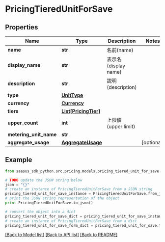 # PricingTieredUnitForSave


## Properties
Name | Type | Description | Notes
------------ | ------------- | ------------- | -------------
**name** | **str** | 名前(name) | 
**display_name** | **str** | 表示名(display name) | 
**description** | **str** | 説明(description) | 
**type** | [**UnitType**](UnitType.md) |  | 
**currency** | [**Currency**](Currency.md) |  | 
**tiers** | [**List[PricingTier]**](PricingTier.md) |  | 
**upper_count** | **int** | 上限値(upper limit) | 
**metering_unit_name** | **str** |  | 
**aggregate_usage** | [**AggregateUsage**](AggregateUsage.md) |  | [optional] 

## Example

```python
from saasus_sdk_python.src.pricing.models.pricing_tiered_unit_for_save import PricingTieredUnitForSave

# TODO update the JSON string below
json = "{}"
# create an instance of PricingTieredUnitForSave from a JSON string
pricing_tiered_unit_for_save_instance = PricingTieredUnitForSave.from_json(json)
# print the JSON string representation of the object
print PricingTieredUnitForSave.to_json()

# convert the object into a dict
pricing_tiered_unit_for_save_dict = pricing_tiered_unit_for_save_instance.to_dict()
# create an instance of PricingTieredUnitForSave from a dict
pricing_tiered_unit_for_save_form_dict = pricing_tiered_unit_for_save.from_dict(pricing_tiered_unit_for_save_dict)
```
[[Back to Model list]](../README.md#documentation-for-models) [[Back to API list]](../README.md#documentation-for-api-endpoints) [[Back to README]](../README.md)


